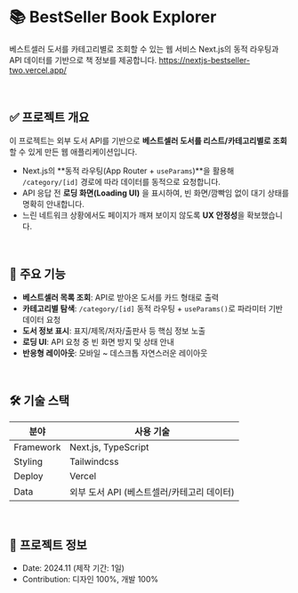 # 📚 BestSeller Book Explorer

베스트셀러 도서를 카테고리별로 조회할 수 있는 웹 서비스
Next.js의 동적 라우팅과 API 데이터를 기반으로 책 정보를 제공합니다.
https://nextjs-bestseller-two.vercel.app/

<br/>

## ✅ 프로젝트 개요

이 프로젝트는 외부 도서 API를 기반으로 **베스트셀러 도서를 리스트/카테고리별로 조회**할 수 있게 만든 웹 애플리케이션입니다.

- Next.js의 **동적 라우팅(App Router + `useParams`)**을 활용해 `/category/[id]` 경로에 따라 데이터를 동적으로 요청합니다.
- API 응답 전 **로딩 화면(Loading UI)** 을 표시하여, 빈 화면/깜빡임 없이 대기 상태를 명확히 안내합니다.
- 느린 네트워크 상황에서도 페이지가 깨져 보이지 않도록 **UX 안정성**을 확보했습니다.

<br/>

## 📌 주요 기능

- **베스트셀러 목록 조회**: API로 받아온 도서를 카드 형태로 출력
- **카테고리별 탐색**: `/category/[id]` 동적 라우팅 + `useParams()`로 파라미터 기반 데이터 요청
- **도서 정보 표시**: 표지/제목/저자/출판사 등 핵심 정보 노출
- **로딩 UI**: API 요청 중 빈 화면 방지 및 상태 안내
- **반응형 레이아웃**: 모바일 ~ 데스크톱 자연스러운 레이아웃

<br/>

## 🛠 기술 스택

| 분야 | 사용 기술 |
|---|---|
| Framework | Next.js, TypeScript |
| Styling | Tailwindcss |
| Deploy | Vercel |
| Data | 외부 도서 API (베스트셀러/카테고리 데이터) |

<br/>

## 📅 프로젝트 정보
- Date: 2024.11 (제작 기간: 1일)
- Contribution: 디자인 100%, 개발 100%
